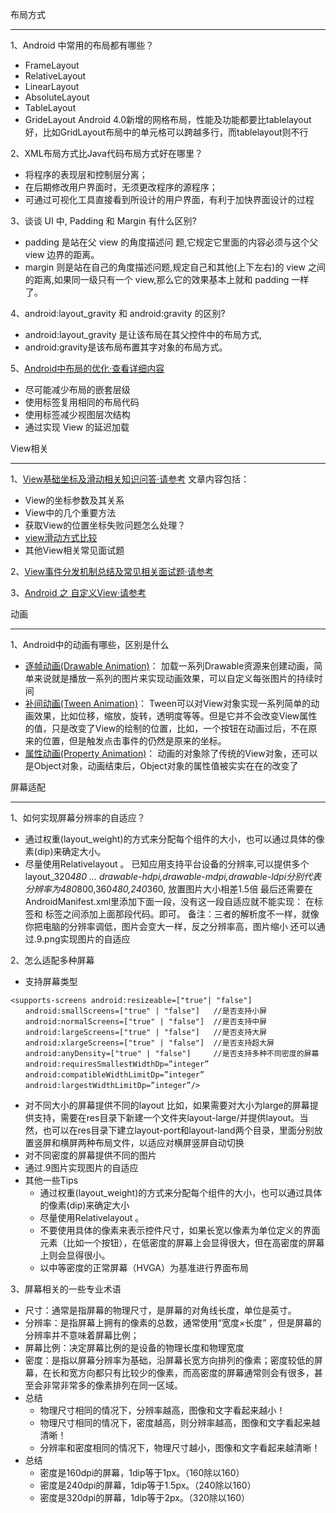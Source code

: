 布局方式
***

1、Android 中常用的布局都有哪些？
* FrameLayout
* RelativeLayout
* LinearLayout
* AbsoluteLayout
* TableLayout
* GrideLayout
 Android 4.0新增的网格布局，性能及功能都要比tablelayout好，比如GridLayout布局中的单元格可以跨越多行，而tablelayout则不行

2、XML布局方式比Java代码布局方式好在哪里？
* 将程序的表现层和控制层分离；
* 在后期修改用户界面时，无须更改程序的源程序；
* 可通过可视化工具直接看到所设计的用户界面，有利于加快界面设计的过程

3、谈谈 UI 中, Padding 和 Margin 有什么区别?
* padding 是站在父 view 的角度描述问 题,它规定它里面的内容必须与这个父 view 边界的距离。
* margin 则是站在自己的角度描述问题,规定自己和其他(上下左右)的 view 之间的距离,如果同一级只有一个 view,那么它的效果基本上就和 padding 一样了。

4、android:layout_gravity 和 android:gravity 的区别? 
* android:layout_gravity 是让该布局在其父控件中的布局方式,
* android:gravity是该布局布置其字对象的布局方式。

5、[Android中布局的优化·查看详细内容](http://www.jianshu.com/p/ab15167c48da)
* 尽可能减少布局的嵌套层级 
* 使用<include>标签复用相同的布局代码 
* 使用<merge>标签减少视图层次结构 
* 通过<ViewStub>实现 View 的延迟加载

View相关
***

1、[View基础坐标及滑动相关知识问答·请参考](https://github.com/jasonLYF/jason-blog/blob/master/View%E5%9F%BA%E7%A1%80%E5%9D%90%E6%A0%87%E5%8F%8A%E6%BB%91%E5%8A%A8%E7%9B%B8%E5%85%B3%E7%9F%A5%E8%AF%86%E9%97%AE%E7%AD%94.md)
文章内容包括：
* View的坐标参数及其关系
* View中的几个重要方法
* 获取View的位置坐标失败问题怎么处理？
* [view滑动方式比较](http://www.jianshu.com/p/2b48551d5319)
* 其他View相关常见面试题

2、[View事件分发机制总结及常见相关面试题·请参考](https://github.com/jasonLYF/jason-blog/blob/master/View%E4%BA%8B%E4%BB%B6%E5%88%86%E5%8F%91%E6%9C%BA%E5%88%B6%E7%9B%B8%E5%85%B3%E9%97%AE%E7%AD%94.md)

3、[Android 之 自定义View·请参考](http://www.jianshu.com/p/7468e038825a)

动画
***
1、Android中的动画有哪些，区别是什么
* [逐帧动画(Drawable Animation)](https://github.com/jasonLYF/jason-blog/blob/master/View%20Animation%20%5BView%E5%8A%A8%E7%94%BB%5D.md)： 加载一系列Drawable资源来创建动画，简单来说就是播放一系列的图片来实现动画效果，可以自定义每张图片的持续时间
* [补间动画(Tween Animation)](https://github.com/jasonLYF/jason-blog/blob/master/View%20Animation%20%5BView%E5%8A%A8%E7%94%BB%5D.md)： Tween可以对View对象实现一系列简单的动画效果，比如位移，缩放，旋转，透明度等等。但是它并不会改变View属性的值，只是改变了View的绘制的位置，比如，一个按钮在动画过后，不在原来的位置，但是触发点击事件的仍然是原来的坐标。
* [属性动画(Property Animation)](https://github.com/jasonLYF/jason-blog/blob/master/Property%20Animation%20%5B%E5%B1%9E%E6%80%A7%E5%8A%A8%E7%94%BB%5D.md)： 动画的对象除了传统的View对象，还可以是Object对象，动画结束后，Object对象的属性值被实实在在的改变了

屏幕适配
***

1、如何实现屏幕分辨率的自适应？
* 通过权重(layout_weight)的方式来分配每个组件的大小，也可以通过具体的像素(dip)来确定大小。
* 尽量使用Relativelayout 。
已知应用支持平台设备的分辨率,可以提供多个layout_320*480 ...
drawable-hdpi,drawable-mdpi,drawable-ldpi分别代表分辨率为480*800,360*480,240*360, 放置图片大小相差1.5倍
最后还需要在AndroidManifest.xml里添加下面一段，没有这一段自适应就不能实现：
<supports-screens
android:largeScreens="true"
android:normalScreens="true"
 android:anyDensity = "true"/>
在</application>标签和</manifest> 标签之间添加上面那段代码。即可。
备注：三者的解析度不一样，就像你把电脑的分辨率调低，图片会变大一样，反之分辨率高，图片缩小
还可以通过.9.png实现图片的自适应

2、怎么适配多种屏幕
* 支持屏幕类型
```
<supports-screens android:resizeable=["true"| "false"]
　　android:smallScreens=["true" | "false"]   //是否支持小屏
　　android:normalScreens=["true" | "false"]  //是否支持中屏
　　android:largeScreens=["true" | "false"]   //是否支持大屏
　　android:xlargeScreens=["true" | "false"]  //是否支持超大屏
　　android:anyDensity=["true" | "false"]     //是否支持多种不同密度的屏幕
　　android:requiresSmallestWidthDp=”integer”
　　android:compatibleWidthLimitDp=”integer”
　　android:largestWidthLimitDp=”integer”/>
```
* 对不同大小的屏幕提供不同的layout
比如，如果需要对大小为large的屏幕提供支持，需要在res目录下新建一个文件夹layout-large/并提供layout。当然，也可以在res目录下建立layout-port和layout-land两个目录，里面分别放置竖屏和横屏两种布局文件，以适应对横屏竖屏自动切换
* 对不同密度的屏幕提供不同的图片
* 通过.9图片实现图片的自适应
* 其他一些Tips
  * 通过权重(layout_weight)的方式来分配每个组件的大小，也可以通过具体的像素(dip)来确定大小
  * 尽量使用Relativelayout  。
  * 不要使用具体的像素来表示控件尺寸，如果长宽以像素为单位定义的界面元素（比如一个按钮），在低密度的屏幕上会显得很大，但在高密度的屏幕上则会显得很小。
  * 以中等密度的正常屏幕（HVGA）为基准进行界面布局

3、屏幕相关的一些专业术语
* 尺寸：通常是指屏幕的物理尺寸，是屏幕的对角线长度，单位是英寸。
* 分辨率：是指屏幕上拥有的像素的总数，通常使用“宽度×长度” ，但是屏幕的分辨率并不意味着屏幕比例；
* 屏幕比例：决定屏幕比例的是设备的物理长度和物理宽度
* 密度：是指以屏幕分辨率为基础，沿屏幕长宽方向排列的像素；密度较低的屏幕，在长和宽方向都只有比较少的像素，而高密度的屏幕通常则会有很多，甚至会非常非常多的像素排列在同一区域。
* 总结
  * 物理尺寸相同的情况下，分辨率越高，图像和文字看起来越小！
  * 物理尺寸相同的情况下，密度越高，则分辨率越高，图像和文字看起来越清晰！
  * 分辨率和密度相同的情况下，物理尺寸越小，图像和文字看起来越清晰！
* 总结
  * 密度是160dpi的屏幕，1dip等于1px。（160除以160）
  * 密度是240dpi的屏幕，1dip等于1.5px。（240除以160）
  * 密度是320dpi的屏幕，1dip等于2px。（320除以160）

